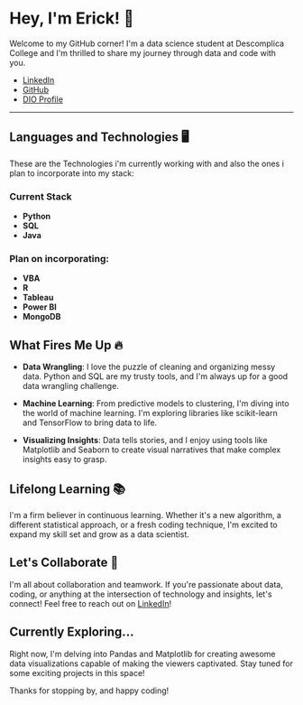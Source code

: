 # Hey, I'm Erick! 👋
Welcome to my GitHub corner! I'm a data science student at Descomplica College and I'm thrilled to share my journey through data and code with you.

- [LinkedIn](https://www.linkedin.com/in/egaldino03/)
- [GitHub](https://github.com/egaldino03)
- [DIO Profile](https://www.dio.me/users/erickga2014)

---

## Languages and Technologies 🖥️
These are the Technologies i'm currently working with and also the ones i plan to incorporate into my stack:

### Current Stack
- **Python**
- **SQL**
- **Java**

### Plan on incorporating:
- **VBA**
- **R**
- **Tableau**
- **Power BI**
- **MongoDB**

## What Fires Me Up 🔥

- **Data Wrangling**: I love the puzzle of cleaning and organizing messy data. Python and SQL are my trusty tools, and I'm always up for a good data wrangling challenge.

- **Machine Learning**: From predictive models to clustering, I'm diving into the world of machine learning. I'm exploring libraries like scikit-learn and TensorFlow to bring data to life.

- **Visualizing Insights**: Data tells stories, and I enjoy using tools like Matplotlib and Seaborn to create visual narratives that make complex insights easy to grasp.

## Lifelong Learning 📚

I'm a firm believer in continuous learning. Whether it's a new algorithm, a different statistical approach, or a fresh coding technique, I'm excited to expand my skill set and grow as a data scientist.

## Let's Collaborate 🤝

I'm all about collaboration and teamwork. If you're passionate about data, coding, or anything at the intersection of technology and insights, let's connect! Feel free to reach out on [LinkedIn](https://www.linkedin.com/in/egaldino03)!

## Currently Exploring...
Right now, I'm delving into Pandas and Matplotlib for creating awesome data visualizations capable of making the viewers captivated. Stay tuned for some exciting projects in this space!

Thanks for stopping by, and happy coding!
